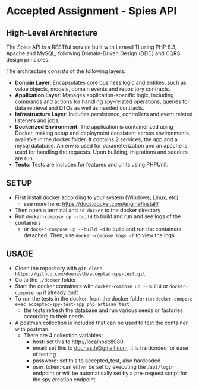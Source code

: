 # Accepted Assignment - Spies API

## High-Level Architecture

The Spies API is a RESTful service built with Laravel 11 using PHP 8.3, Apache and MySQL, following Domain-Driven
Design (DDD) and CQRS design principles.

The architecture consists of the following layers:

- **Domain Layer**: Encapsulates core business logic and entities, such as value objects, models, domain events and
  repository contracts.
- **Application Layer**: Manages application-specific logic, including commands and actions for handling spy-related
  operations, queries for data retrieval and DTOs as well as needed contracts.
- **Infrastructure Layer**: Includes persistence, controllers and event related listeners and jobs.
- **Dockerized Environment**: The application is containerized using Docker, making setup and deployment consistent
  across environments, available in the docker folder. It contains 2 services, the app and a mysql database. An env is
  used for parameterization and an apache is used for handling the requests. Upon building, migrations and seeders are
  run.
- **Tests**: Tests are includes for features and units using PHPUnit.

## SETUP

- First install docker according to your system (Windows, Linux, etc)
    - see more here: https://docs.docker.com/engine/install/
- Then open a terminal and `cd docker` to the docker directory
- Run `docker-compose up --build` to build and run and see logs of the containers
    - or `docker-compose up --build -d` to build and run the containers detached. Then, use `docker-compose logs -f` to
      view the logs

## USAGE

- Cloen the repository with `git clone https://github.com/dounasth/accepted-spy-test.git`
- Go to the `./docker` folder
- Start the docker containers with `docker-compose up --build` or `docker-compose up` if already built
- To run the tests in the docker, from the docker folder run
  `docker-compose exec accepted-spy-test-app php artisan test`
    - the tests refresh the database and run various seeds or factories according to their needs
- A postman collection is included that can be used to test the container with postman.
    - There are 4 collection variables:
        - host: set this to http://localhost:8080
        - email: set this to dounasth@gmail.com, it is hardcoded for ease of testing
        - password: set this to accepted_test, also hardcoded
        - user_token: can either be set by executing the `/api/login` endpoint or will be automatically set by a
          pre-request script for the spy creation endpoint.
